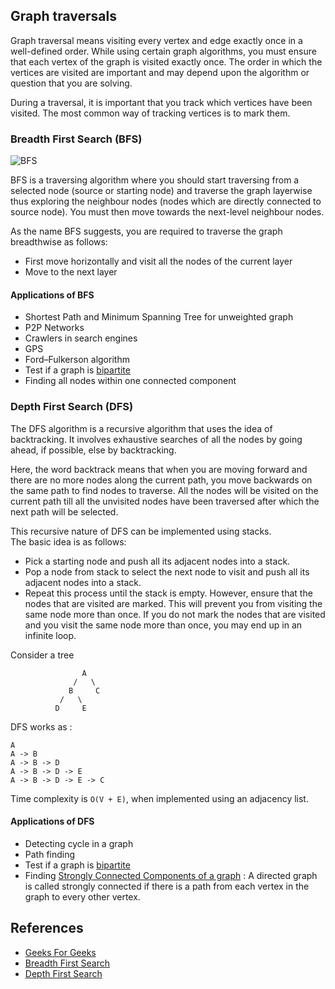 ## Graph traversals

Graph traversal means visiting every vertex and edge exactly once in a well-defined order. While using certain graph algorithms, you must ensure that each vertex of the graph is visited exactly once. The order in which the vertices are visited are important and may depend upon the algorithm or question that you are solving.

During a traversal, it is important that you track which vertices have been visited. The most common way of tracking vertices is to mark them.

### Breadth First Search (BFS)

![BFS](https://upload.wikimedia.org/wikipedia/commons/4/46/Animated_BFS.gif)  

BFS is a traversing algorithm where you should start traversing from a selected node (source or starting node) and traverse the graph layerwise thus exploring the neighbour nodes (nodes which are directly connected to source node). You must then move towards the next-level neighbour nodes.

As the name BFS suggests, you are required to traverse the graph breadthwise as follows:

- First move horizontally and visit all the nodes of the current layer
- Move to the next layer

#### Applications of BFS

- Shortest Path and Minimum Spanning Tree for unweighted graph
- P2P Networks
- Crawlers in search engines
- GPS
- Ford–Fulkerson algorithm 
- Test if a graph is [bipartite](https://en.wikipedia.org/wiki/Bipartite_graph)
- Finding all nodes within one connected component

### Depth First Search (DFS)

The DFS algorithm is a recursive algorithm that uses the idea of backtracking. It involves exhaustive searches of all the nodes by going ahead, if possible, else by backtracking.

Here, the word backtrack means that when you are moving forward and there are no more nodes along the current path, you move backwards on the same path to find nodes to traverse. All the nodes will be visited on the current path till all the unvisited nodes have been traversed after which the next path will be selected.

This recursive nature of DFS can be implemented using stacks.   
The basic idea is as follows:
- Pick a starting node and push all its adjacent nodes into a stack.
- Pop a node from stack to select the next node to visit and push all its adjacent nodes into a stack.
- Repeat this process until the stack is empty. However, ensure that the nodes that are visited are marked. This will prevent you from visiting the same node more than once. If you do not mark the nodes that are visited and you visit the same node more than once, you may end up in an infinite loop.  

Consider a tree 
```
                A
              /   \
             B     C
           /   \
          D     E
```
DFS works as : 
```
A
A -> B
A -> B -> D
A -> B -> D -> E
A -> B -> D -> E -> C
```
Time complexity is `O(V + E)`, when implemented using an adjacency list.

#### Applications of DFS

- Detecting cycle in a graph
- Path finding 
- Test if a graph is [bipartite](https://en.wikipedia.org/wiki/Bipartite_graph)
- Finding [Strongly Connected Components of a graph](https://en.wikipedia.org/wiki/Strongly_connected_component) : A directed graph is called strongly connected if there is a path from each vertex in the graph to every other vertex.

## References

- [Geeks For Geeks](geeksforgeeks.org)
- [Breadth First Search](https://www.hackerearth.com/practice/algorithms/graphs/breadth-first-search/tutorial/)
- [Depth First Search](https://www.hackerearth.com/practice/algorithms/graphs/depth-first-search/tutorial/)
